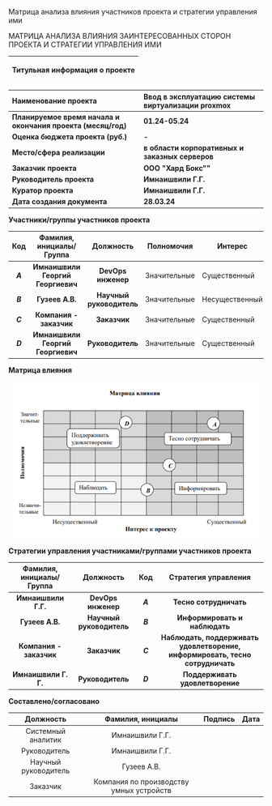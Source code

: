 ﻿﻿Матрица анализа влияния участников проекта и стратегии управления ими

МАТРИЦА АНАЛИЗА ВЛИЯНИЯ ЗАИНТЕРЕСОВАННЫХ СТОРОН ПРОЕКТА И СТРАТЕГИИ УПРАВЛЕНИЯ ИМИ

|<p>**Титульная информация о проекте**</p><p></p><p></p>|
| :-: |

|**Наименование проекта**|**Ввод в эксплуатацию системы виртуализации proxmox**|
| :- | :- |
|**Планируемое время начала и окончания проекта (месяц/год)**|**01.24-05.24**|
|**Оценка бюджета проекта (руб.)**|**-**|
|**Место/сфера реализации**|**в области корпоративных и заказных серверов**|
|**Заказчик проекта**|**ООО "Хард Бокс""**|
|**Руководитель проекта**|**Имнаишвили Г.Г.**|
|**Куратор проекта**|**Имнаишвили Г.Г.**|
|**Дата создания документа**|**28.03.24**|




**Участники/группы участников проекта**

|**Код**|**Фамилия, инициалы/Группа** |**Должность**|**Полномочия**|**Интерес**|
| :-: | :-: | :-: | - | - |
|***A***|**Имнаишвили Георгий Георгиевич**|**DevOps инженер**|Значительные|Существенный|
|***B***|**Гузеев А.В.**|**Научный руководитель**|Значительные|Несущественный|
|***C***|**Компания - заказчик**|**Заказчик**|Значительные|Существенный|
|***D***|**Имнаишвили Георгий Георгиевич**|**Руководитель**|Значительные|Существенный|
















**Матрица влияния**

![image](https://github.com/xgio2/homework/blob/main/assets/images/1-m.png)




**Стратегии управления участниками/группами участников проекта**

|**Фамилия, инициалы/Группа** |**Должность**|**Код**|**Стратегия управления**|
| :-: | :-: | :-: | :-: |
|**Имнаишвили Г.Г.**|**DevOps инженер**|***A***|**Тесно сотрудничать**|
|**Гузеев А.В.** |**Научный руководитель**|***B***|**Информировать и наблюдать**|
|**Компания - заказчик** |**Заказчик**|***С***|**Наблюдать, поддерживать удовлетворение, информировать, тесно сотрудничать**|
|**Имнаишвили Г. Г.**|**Руководитель**|***D***|**Поддерживать удовлетворение**|

**Составлено/согласовано**

|**Должность**|**Фамилия, инициалы**|**Подпись**|**Дата**|
| :-: | :-: | :-: | :-: |
|Системный аналитик|Имнаишвили Г.Г.|||
|Руководитель|Имнаишвили Г.Г.|||
|Научный руководитель|Гузеев А.В.|||
|Заказчик|Компания по производству умных устройств|||
